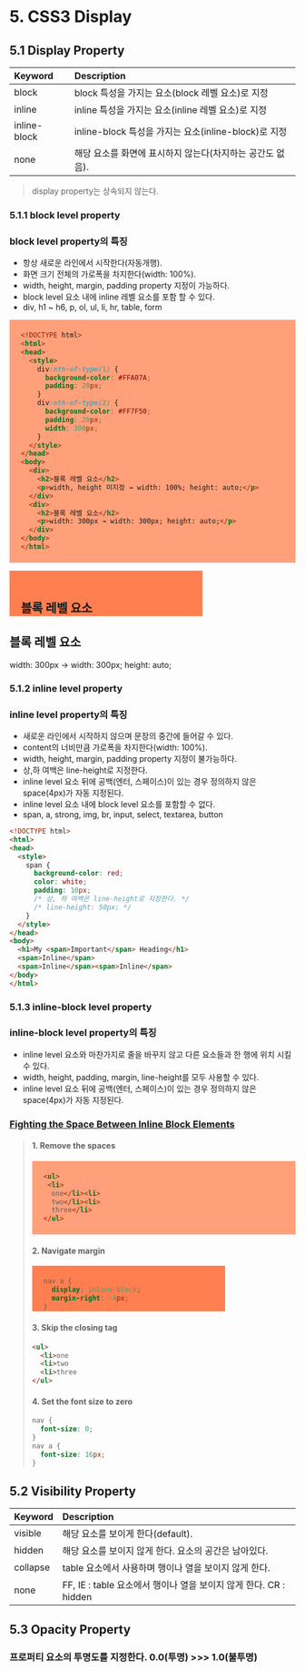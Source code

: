 # 5. CSS3 Display

## 5.1 Display Property

| Keyword | Description |
| :------ | :---------- |
| block | block 특성을 가지는 요소(block 레벨 요소)로 지정 |
| inline | inline 특성을 가지는 요소(inline 레벨 요소)로 지정 |
| inline-block | inline-block 특성을 가지는 요소(inline-block)로 지정 |
| none | 해당 요소를 화면에 표시하지 않는다(차지하는 공간도 없음). |

> display property는 상속되지 않는다.

### 5.1.1 block level property

### **block level property의 특징**

* 항상 새로운 라인에서 시작한다(자동개행).
* 화면 크기 전체의 가로폭을 차지한다(width: 100%).
* width, height, margin, padding property 지정이 가능하다.
* block level 요소 내에 inline 레벨 요소를 포함 할 수 있다.
* div, h1 ~ h6, p, ol, ul, li, hr, table, form

```html
<!DOCTYPE html>
<html>
<head>
  <style>
    div:nth-of-type(1) {
      background-color: #FFA07A;
      padding: 20px;
    }
    div:nth-of-type(2) {
      background-color: #FF7F50;
      padding: 20px;
      width: 300px;
    }
  </style>
</head>
<body>
  <div>
    <h2>블록 레벨 요소</h2>
    <p>width, height 미지정 → width: 100%; height: auto;</p>
  </div>
  <div>
    <h2>블록 레벨 요소</h2>
    <p>width: 300px → width: 300px; height: auto;</p>
  </div>
</body>
</html>
```

<!DOCTYPE html>
<html>
<head>
  <style>
    div:nth-of-type(1) {
      background-color: #FFA07A;
      padding: 20px;
    }
    div:nth-of-type(2) {
      background-color: #FF7F50;
      padding: 20px;
      width: 300px;
      height: 40px;
      overflow: hidden;
    }
  </style>
</head>
<body>
  <div>
    <h2>블록 레벨 요소</h2>
    <p>width, height 미지정 → width: 100%; height: auto;</p>
  </div>
  <div>
    <h2>블록 레벨 요소</h2>
    <p>width: 300px → width: 300px; height: auto;</p>
  </div>
</body>
</html>

### 5.1.2 inline level property

### **inline level property의 특징**

* 새로운 라인에서 시작하지 않으며 문장의 중간에 들어갈 수 있다.
* content의 너비만큼 가로폭을 차지한다(width: 100%).
* width, height, margin, padding property 지정이 불가능하다.
* 상,하 여백은 line-height로 지정한다.
* inline level 요소 뒤에 공백(엔터, 스페이스)이 있는 경우 정의하지 않은 space(4px)가 자동 지정된다.
* inline level 요소 내에 block level 요소를 포함할 수 없다.
* span, a, strong, img, br, input, select, textarea, button

```html
<!DOCTYPE html>
<html>
<head>
  <style>
    span {
      background-color: red;
      color: white;
      padding: 10px;
      /* 상, 하 여백은 line-height로 지정한다. */
      /* line-height: 50px; */
    }
  </style>
</head>
<body>
  <h1>My <span>Important</span> Heading</h1>
  <span>Inline</span>
  <span>Inline</span><span>Inline</span>
</body>
</html>
```

### 5.1.3 inline-block level property

### **inline-block level property의 특징**

* inline level 요소와 마찬가지로 줄을 바꾸지 않고 다른 요소들과 한 행에 위치 시킬 수 있다.
* width, height, padding, margin, line-height를 모두 사용할 수 있다.
* inline level 요소 뒤에 공백(엔터, 스페이스)이 있는 경우 정의하지 않은 space(4px)가 자동 지정된다.

### [**Fighting the Space Between Inline Block Elements**](https://css-tricks.com/fighting-the-space-between-inline-block-elements/)

> #### 1. Remove the spaces
> ```html
> <ul>
>  <li>
>   one</li><li>
>   two</li><li>
>   three</li>
> </ul>
> ```
> #### 2. Navigate margin
> ```css
> nav a {
>   display: inline-block;
>   margin-right: -4px;
> }
> ```
> #### 3. Skip the closing tag
> ```html
> <ul>
>   <li>one
>   <li>two
>   <li>three
> </ul>
> ```
> #### 4. Set the font size to zero
> ```css
> nav {
>   font-size: 0;
> }
> nav a {
>   font-size: 16px;
> }

## 5.2 Visibility Property

| Keyword | Description |
| :------ | :---------- |
| visible | 해당 요소를 보이게 한다(default). |
| hidden | 해당 요소를 보이지 않게 한다. 요소의 공간은 남아있다. |
| collapse | table 요소에서 사용하며 행이나 열을 보이지 않게 한다. |
| none | FF, IE : table 요소에서 행이나 열을 보이지 않게 한다. CR : hidden |

## 5.3 Opacity Property

### 프로퍼티 요소의 투명도를 지정한다. 0.0(투명) >>> 1.0(불투명)